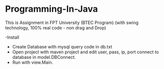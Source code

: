 # Programming-In-Java
This is Assignment in FPT University (BTEC Program) (with swing technology, 100% real code - non drag and Drop)

-Install
+ Create Database with mysql query code in db.txt
+ Open project with maven project and edit user, pass, ip, port connect to database in model.DBConnect.
+ Run with view.Main.


